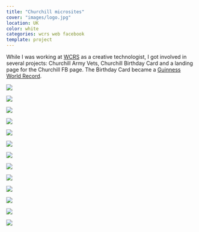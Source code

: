 ```yaml
---
title: "Churchill microsites"
cover: "images/logo.jpg"
location: UK
color: white
categories: wcrs web facebook
template: project
---
```


While I was working at [WCRS](http://www.wcrs.com/) as a creative technologist, I got involved in several projects: Churchill Army Vets, Churchill Birthday Card and a landing page for the Churchill FB page. The Birthday Card became a [Guinness World Record](http://www.guinnessworldrecords.com/news/2012/10/churchill-dog-beats-spiderman-to-take-most-contributions-to-a-greeting-card-record-45716).

![](/work/churchill/images/1.png)

![](/work/churchill/images/2.png)

![](/work/churchill/images/3.png)

![](/work/churchill/images/4.jpg)

![](/work/churchill/images/5.jpg)

![](/work/churchill/images/6.jpg)

![](/work/churchill/images/7.jpg)

![](/work/churchill/images/8.jpg)

![](/work/churchill/images/9.jpg)

![](/work/churchill/images/10.jpg)

![](/work/churchill/images/11.jpg)

![](/work/churchill/images/12.jpg)

![](/work/churchill/images/churchill-birthday.jpg)
